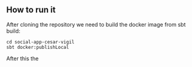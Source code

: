 ## How to run it

After cloning the repository we need to build the docker image from sbt build:
```
cd social-app-cesar-vigil
sbt docker:publishLocal
```

After this the 